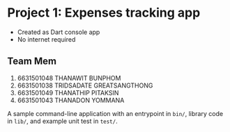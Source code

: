 # Project 1: Expenses tracking app

- Created as Dart console app
- No internet required

## Team Mem

1. 6631501048 THANAWIT BUNPHOM
2. 6631501038 TRIDSADATE GREATSANGTHONG
3. 6631501049 THANATHIP PITAKSIN
4. 6631501043 THANADON YOMMANA

A sample command-line application with an entrypoint in `bin/`, library code
in `lib/`, and example unit test in `test/`.